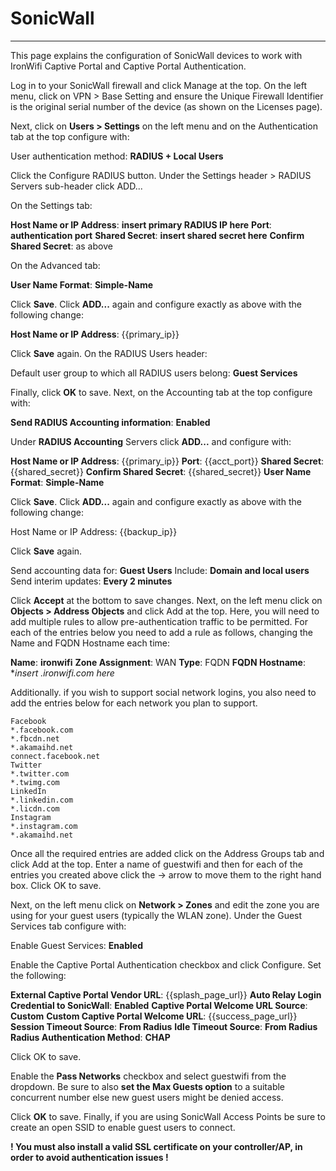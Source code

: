 # **SonicWall**

---

This page explains the configuration of SonicWall devices to work with IronWifi Captive Portal and Captive Portal Authentication.

Log in to your SonicWall firewall and click Manage at the top. On the left menu, click on VPN > Base Setting and ensure the Unique Firewall Identifier is the original serial number of the device (as shown on the Licenses page).

Next, click on **Users > Settings** on the left menu and on the Authentication tab at the top configure with:

User authentication method: **RADIUS + Local Users**

Click the Configure RADIUS button. Under the Settings header > RADIUS Servers sub-header click ADD...


On the Settings tab:

**Host Name or IP Address**: **insert primary RADIUS IP here**
**Port**: **authentication port**
**Shared Secret**: **insert shared secret here**
**Confirm Shared Secret**: as above

On the Advanced tab:

**User Name Format**: **Simple-Name**

Click **Save**.  Click **ADD...** again and configure exactly as above with the following change:

**Host Name or IP Address**: {{primary_ip}}

Click **Save** again. On the RADIUS Users header:

Default user group to which all RADIUS users belong: **Guest Services**

Finally, click **OK** to save. Next, on the Accounting tab at the top configure with:

**Send RADIUS Accounting information**: **Enabled**

Under **RADIUS Accounting** Servers click **ADD...** and configure with:

**Host Name or IP Address**: {{primary_ip}}
**Port**: {{acct_port}}
**Shared Secret**: {{shared_secret}}
**Confirm Shared Secret**: {{shared_secret}}
**User Name Format**: **Simple-Name**

Click **Save**. Click **ADD...** again and configure exactly as above with the following change:

Host Name or IP Address: {{backup_ip}}

Click **Save** again.

Send accounting data for: **Guest Users**
Include: **Domain and local users**
Send interim updates: **Every 2 minutes**

Click **Accept** at the bottom to save changes. Next, on the left menu click on **Objects > Address Objects** and click Add at the top. Here, you will need to add multiple rules to allow pre-authentication traffic to be permitted. For each of the entries below you need to add a rule as follows, changing the Name and FQDN Hostname each time:

**Name**: **ironwifi**
**Zone Assignment**: WAN
**Type**: FQDN
**FQDN Hostname**: **insert *.ironwifi.com here**

Additionally. if you wish to support social network logins, you also need to add the entries below for each network you plan to support.

```
Facebook
*.facebook.com
*.fbcdn.net
*.akamaihd.net
connect.facebook.net
Twitter
*.twitter.com
*.twimg.com
LinkedIn
*.linkedin.com
*.licdn.com
Instagram
*.instagram.com
*.akamaihd.net
```

Once all the required entries are added click on the Address Groups tab and click Add at the top. Enter a name of guestwifi and then for each of the entries you created above click the -> arrow to move them to the right hand box. Click OK to save.

Next, on the left menu click on **Network > Zones** and edit the zone you are using for your guest users (typically the WLAN zone). Under the Guest Services tab configure with:

Enable Guest Services: **Enabled**

Enable the Captive Portal Authentication checkbox and click Configure. Set the following:

**External Captive Portal Vendor URL**: {{splash_page_url}}
**Auto Relay Login Credential to SonicWall**: **Enabled**
**Captive Portal Welcome URL Source**: **Custom**
**Custom Captive Portal Welcome URL**: {{success_page_url}}
**Session Timeout Source**: **From Radius**
**Idle Timeout Source**: **From Radius**
**Radius Authentication Method**: **CHAP**

Click OK to save.

Enable the **Pass Networks** checkbox and select guestwifi from the dropdown. Be sure to also **set the Max Guests option** to a suitable concurrent number else new guest users might be denied access.

Click **OK** to save. Finally, if you are using SonicWall Access Points be sure to create an open SSID to enable guest users to connect.

**! You must also install a valid SSL certificate on your controller/AP, in order to avoid authentication issues !**
